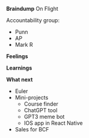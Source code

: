 **Braindump**
On Flight

Accountability group:
- Punn
- AP
- Mark R

**Feelings**

**Learnings**

**What next**
* Euler
* Mini-projects
	* Course finder
	* ChatGPT tool 
	* GPT3 meme bot
	* IOS app in React Native
* Sales for BCF